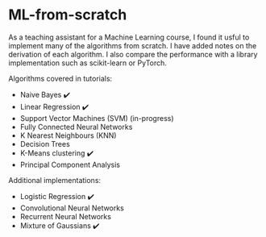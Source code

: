 # ML-from-scratch
As a teaching assistant for a Machine Learning course, I found it usful to implement many of the algorithms from scratch. I have added notes on the derivation of each algorithm. I also compare the performance with a library implementation such as scikit-learn or PyTorch.

Algorithms covered in tutorials:
- Naive Bayes :heavy_check_mark:
- Linear Regression :heavy_check_mark:
- Support Vector Machines (SVM) (in-progress)
- Fully Connected Neural Networks
- K Nearest Neighbours (KNN)
- Decision Trees
- K-Means clustering :heavy_check_mark:
- Principal Component Analysis

Additional implementations:
- Logistic Regression :heavy_check_mark:
- Convolutional Neural Networks
- Recurrent Neural Networks
- Mixture of Gaussians :heavy_check_mark:
